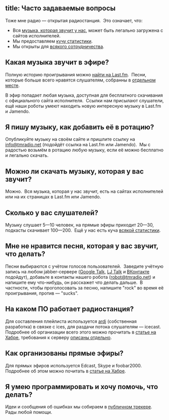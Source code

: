 title: Часто задаваемые вопросы
---
Тоже мне радио — открытая радиостанция.  Это означает, что:

- Вся [музыка, которая звучит у нас][music], может быть легально загружена с
  сайтов исполнителей.
- Мы предоставляем [кучу статистики](/about/stats/).
- Мы открыты для [всякого сотрудничества](/support/).

[feedback]: /feedback/
[jabber]: /voting/
[lstat]: http://files.tmradio.net/listeners/listeners.csv
[site]: /about/site/
[sstat]: http://files.tmradio.net/listeners/totals.csv
[music]: /music/


## Какая музыка звучит в эфире?

Полную историю проигрывания можно [найти на Last.fm][hist].  Песни, которые
больше всего нравятся слушателям, собранны в [отдельном месте][love].

В эфир попадает любая музыка, доступная для бесплатного скачивания с
официального сайта исполнителя.  Ссылки нам присылают слушатели, ещё наши роботы
умеют находить новую интересную музыку в Last.fm и Jamendo.

[hist]: http://www.lastfm.ru/user/tmradiobot
[love]: http://www.lastfm.ru/user/tmradiobot/library/loved


## Я пишу музыку, как добавить её в ротацию?

Опубликуйте музыку на своём сайте и пришлите ссылку на info@tmradio.net
(подойдёт ссылка на Last.fm или Jamendo).  Мы с радостью возьмём в ротацию любую
музыку, если её можно бесплатно и легально скачать.


## Можно ли скачать музыку, которая у вас звучит?

Можно.  Вся музыка, которая у нас звучит, есть на сайтах исполнителей или на их
страницах в Last.fm или Jamendo.


## Сколько у вас слушателей?

Музыку слушает 5—10 человек, на прямые эфиры приходит 20—30, подкасты скачивает
100—200.  Ещё у нас есть куча [всякой статистики](/about/stats/).


## Мне не нравится песня, которая у вас звучит, что делать?

Песни выбираются с учётом голосов пользователей.  Заведите учётную запись на
любом jabber-сервере ([Google Talk][], [LJ Talk][] и [ВКонтакте][] подойдут),
добавьте в контакты нашего робота (robot@tmradio.net) и напишите ему что-нибудь,
он расскажет что делать дальше.  В частности, чтобы проголосовать за песню,
напишите "rock" во время её проигрывания, против — "sucks".

[Google Talk]: http://www.google.com/talk/
[LJ Talk]: http://www.livejournal.com/chat/
[ВКонтакте]: http://vk.com/help.php?page=jabber


## На каком ПО работает радиостанция?

Для составления плейлиста используется [ardj][] (собственная разработка) в
связке с ices, для раздачи потока слушателям — icecast.  Подробнее об
организации всего этого можно прочитать в [статье на Хабре][h1], требования к
серверу [описаны отдельно][setup].

[ardj]: http://ardj.googlecode.com/
[h1]: http://habrahabr.ru/blogs/sound_and_music/120014/
[setup]: /about/setup/


## Как организованы прямые эфиры?

Для прямых эфиров используется Edcast, Skype и foobar2000.  Подробнее об этом
можно почитать в [статье на Хабре][ha2].

[ha2]: http://habrahabr.ru/blogs/sound_and_music/118667/


## Я умею программировать и хочу помочь, что делать?

Идеи и сообщения об ошибках мы собираем в [публичном трекере][tracker].  Рады
любой помощи.

[tracker]: http://code.google.com/p/ardj/issues/list
